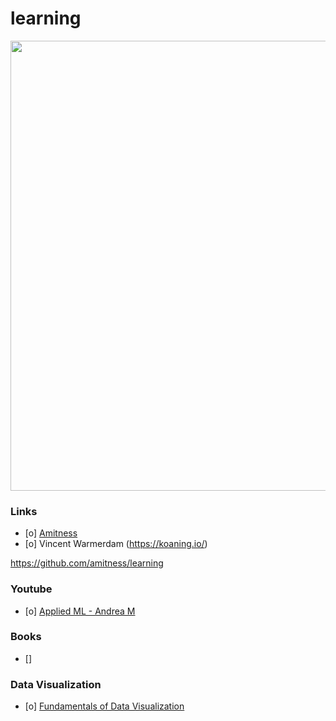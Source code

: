 # learning
<p align="center">
  <img src="https://miro.medium.com/max/1350/1*8QQDK0U1DCBJ7uFXCO36Mw.png" width="1280" height="720"/>
</p>

### Links 
- [o] [Amitness](https://github.com/amitness/learning)
- [o] Vincent Warmerdam (https://koaning.io/)

https://github.com/amitness/learning
### Youtube 
- [o] [Applied ML - Andrea M](https://www.youtube.com/playlist?list=PL_pVmAaAnxIRnSw6wiCpSvshFyCREZmlM)
### Books 
- [] 

### Data Visualization 
- [o] [Fundamentals of Data Visualization](https://clauswilke.com/dataviz/ecdf-qq.html)

